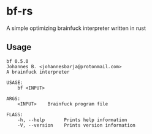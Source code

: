 # bf-rs
A simple optimizing brainfuck interpreter written in rust
## Usage
```
bf 0.5.0
Johannes B. <johannesbarja@protonmail.com>
A brainfuck interpreter

USAGE:
    bf <INPUT>

ARGS:
    <INPUT>    Brainfuck program file

FLAGS:
    -h, --help       Prints help information
    -V, --version    Prints version information
```

